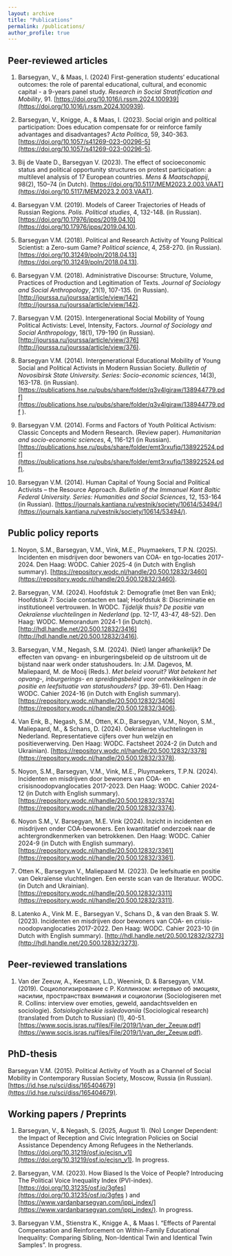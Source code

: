 ```yaml
---
layout: archive
title: "Publications"
permalink: /publications/
author_profile: true
---
```


## Peer-reviewed articles 
1.	Barsegyan, V., & Maas, I. (2024) First-generation students’ educational outcomes: the role of parental educational, cultural, and economic capital - a 9-years panel study. *Research in Social Stratification and Mobility*, 91. [https://doi.org/10.1016/j.rssm.2024.100939](https://doi.org/10.1016/j.rssm.2024.100939).

1.	Barsegyan, V., Knigge, A., & Maas, I. (2023). Social origin and political participation: Does education compensate for or reinforce family advantages and disadvantages? *Acta Politica*, 59, 340-363. [https://doi.org/10.1057/s41269-023-00296-5](https://doi.org/10.1057/s41269-023-00296-5). 

1.	Bij de Vaate D., Barsegyan V. (2023). The effect of socioeconomic status and political opportunity structures on protest participation: a multilevel analysis of 17 European countries. *Mens & Maatschappij*, 98(2), 150–74 (in Dutch). [https://doi.org/10.5117/MEM2023.2.003.VAAT](https://doi.org/10.5117/MEM2023.2.003.VAAT). 

1.	Barsegyan V.M. (2019). Models of Career Trajectories of Heads of Russian Regions. *Polis. Political studies*, 4, 132-148. (in Russian). [https://doi.org/10.17976/jpps/2019.04.10](https://doi.org/10.17976/jpps/2019.04.10). 

1.	Barsegyan V.M. (2018). Political and Research Activity of Young Political Scientist: a Zero-sum Game? *Political science*, 4, 258-270. (in Russian). [https://doi.org/10.31249/poln/2018.04.13](https://doi.org/10.31249/poln/2018.04.13). 

1.	Barsegyan V.M. (2018). Administrative Discourse: Structure, Volume, Practices of Production and Legitimation of Texts. *Journal of Sociology and Social Anthropology*, 21(1), 107-135. (in Russian). [http://jourssa.ru/jourssa/article/view/142](http://jourssa.ru/jourssa/article/view/142). 

1.	Barsegyan V.M. (2015). Intergenerational Social Mobility of Young Political Activists: Level, Intensity, Factors. *Journal of Sociology and Social Anthropology*, 18(1), 179-190 (in Russian). [http://jourssa.ru/jourssa/article/view/376](http://jourssa.ru/jourssa/article/view/376). 

1.	Barsegyan V.M. (2014). Intergenerational Educational Mobility of Young Social and Political Activists in Modern Russian Society. *Bulletin of Novosibirsk State University. Series: Socio-economic sciences*, 14(3), 163-178. (in Russian). [https://publications.hse.ru/pubs/share/folder/q3v4lgjraw/138944779.pdf](https://publications.hse.ru/pubs/share/folder/q3v4lgjraw/138944779.pdf ). 

1.	Barsegyan V.M. (2014). Forms and Factors of Youth Political Activism: Classic Concepts and Modern Research. (Review paper). *Humanitarian and socio-economic sciences*, 4, 116-121 (in Russian). [https://publications.hse.ru/pubs/share/folder/emt3rxufjq/138922524.pdf](https://publications.hse.ru/pubs/share/folder/emt3rxufjq/138922524.pdf). 

1.	Barsegyan V.M. (2014). Human Capital of Young Social and Political Activists – the Resource Approach. *Bulletin of the Immanuel Kant Baltic Federal University. Series: Humanities and Social Sciences*, 12, 153-164 (in Russian). [https://journals.kantiana.ru/vestnik/society/10614/53494/](https://journals.kantiana.ru/vestnik/society/10614/53494/).  


## Public policy reports 

1. Noyon, S.M., Barsegyan, V.M., Vink, M.E., Pluymaekers, T.P.N. (2025). Incidenten en misdrijven door bewoners van COA- en tgo-locaties 2017-2024. Den Haag: WODC. Cahier 2025-4 (in Dutch with English summary). [https://repository.wodc.nl/handle/20.500.12832/3460](https://repository.wodc.nl/handle/20.500.12832/3460).  

1. Barsegyan, V.M. (2024). Hoofdstuk 2: Demografie (met Ben van Enk); Hoofdstuk 7: Sociale contacten en taal; Hoofdstuk 8: Discriminatie en institutioneel vertrouwen. In WODC. *Tijdelijk thuis? De positie van Oekraïense vluchtelingen in Nederland* (pp. 12-17, 43-47, 48-52). Den Haag: WODC. Memorandum 2024-1 (in Dutch). [http://hdl.handle.net/20.500.12832/3416](http://hdl.handle.net/20.500.12832/3416).

1. Barsegyan, V.M., Negash, S.M. (2024). (Niet) langer afhankelijk? De effecten van opvang- en inburgeringsbeleid op de uitstroom uit de bijstand naar werk onder statushouders. In: J.M. Dagevos, M. Maliepaard, M. de Mooij (Reds.). *Met beleid vooruit? Wat betekent het opvang-, inburgerings- en spreidingsbeleid voor ontwikkelingen in de positie en leefsituatie van statushouders?* (pp. 39-61). Den Haag: WODC. Cahier 2024-16 (in Dutch with English summary). [https://repository.wodc.nl/handle/20.500.12832/3406](https://repository.wodc.nl/handle/20.500.12832/3406).    
   
1.	Van Enk, B., Negash, S.M., Otten, K.D., Barsegyan, V.M., Noyon, S.M., Maliepaard, M., & Schans, D. (2024). Oekraïense vluchtelingen in Nederland. Representatieve cijfers over hun welzijn en positieverwerving. Den Haag: WODC. Factsheet 2024-2 (in Dutch and Ukrainian). [https://repository.wodc.nl/handle/20.500.12832/3378](https://repository.wodc.nl/handle/20.500.12832/3378). 

1.	Noyon, S.M., Barsegyan, V.M., Vink, M.E., Pluymaekers, T.P.N. (2024). Incidenten en misdrijven door bewoners van COA- en crisisnoodopvanglocaties 2017-2023. Den Haag: WODC. Cahier 2024-12 (in Dutch with English summary). [https://repository.wodc.nl/handle/20.500.12832/3374](https://repository.wodc.nl/handle/20.500.12832/3374). 

1.	Noyon S.M., V. Barsegyan, M.E. Vink (2024). Inzicht in incidenten en misdrijven onder COA-bewoners. Een kwantitatief onderzoek naar de achtergrondkenmerken van betrokkenen. Den Haag: WODC. Cahier 2024-9 (in Dutch with English summary). [https://repository.wodc.nl/handle/20.500.12832/3361](https://repository.wodc.nl/handle/20.500.12832/3361).     

1.	Otten K., Barsegyan V., Maliepaard M. (2023). De leefsituatie en positie van Oekraïense vluchtelingen. Een eerste scan van de literatuur. WODC. (in Dutch and Ukrainian). [https://repository.wodc.nl/handle/20.500.12832/3311](https://repository.wodc.nl/handle/20.500.12832/3311).  

1.	Latenko A., Vink M. E., Barsegyan V., Schans D., & van den Braak S. W. (2023). Incidenten en misdrijven door bewoners van COA- en crisis-noodopvanglocaties 2017-2022. Den Haag: WODC. Cahier 2023-10 (in Dutch with English summary). [http://hdl.handle.net/20.500.12832/3273](http://hdl.handle.net/20.500.12832/3273).
   

## Peer-reviewed translations 
1. Van der Zeeuw, A., Keesman, L.D., Weenink, D. & Barsegyan, V.M. (2019). Социологизирование с Р. Коллинзом: интервью об эмоциях, насилии, пространствах внимания и социологии (Sociologiseren met R. Collins: interview over emoties, geweld, aandachtsvelden en sociologie). *Sotsiologicheskie issledovaniia* (Sociological research) (translated from Dutch to Russian) (1), 40-51. [https://www.socis.isras.ru/files/File/2019/1/van_der_Zeeuw.pdf](https://www.socis.isras.ru/files/File/2019/1/van_der_Zeeuw.pdf).  

## PhD-thesis
Barsegyan V.M. (2015). Political Activity of Youth as a Channel of Social Mobility in Contemporary Russian Society, Moscow, Russia (in Russian). [https://id.hse.ru/sci/diss/165404679](https://id.hse.ru/sci/diss/165404679).   

## Working papers / Preprints 
1. Barsegyan, V., & Negash, S. (2025, August 1).  (No) Longer Dependent: the Impact of Reception and Civic Integration Policies on Social Assistance Dependency Among Refugees in the Netherlands. [https://doi.org/10.31219/osf.io/ecjsn_v1](https://doi.org/10.31219/osf.io/ecjsn_v1). In progress.

1.	Barsegyan, V.M. (2023). How Biased Is the Voice of People? Introducing The Political Voice Inequality Index (PVI-index). [https://doi.org/10.31235/osf.io/3gfes](https://doi.org/10.31235/osf.io/3gfes ) and [https://www.vardanbarsegyan.com/ippi_index/](https://www.vardanbarsegyan.com/ippi_index/). In progress.

1.	Barsegyan V.M., Stienstra K., Knigge A., & Maas I. “Effects of Parental Compensation and Reinforcement on Within-Family Educational Inequality: Comparing Sibling, Non-Identical Twin and Identical Twin Samples”. In progress.
